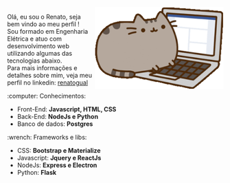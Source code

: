<img src="https://github.com/renatogual/renatogual/blob/main/imagens/gifcapagato.gif" min-width="300px" max-width="300px" width="300px" align="right" alt="gif de capa">

<p align="left"> 
  Olá, eu sou o Renato, seja bem vindo ao meu perfil ! <br>
  Sou formado em Engenharia Elétrica e atuo com desenvolvimento web utilizando algumas das tecnologias abaixo. <br>
  Para mais informações e detalhes sobre mim, veja meu perfil no linkedin: <a href="https://www.linkedin.com/in/renatogual/">renatogual</a>
</p>

<p align="left">
  :computer: Conhecimentos:
    <ul>
        <li> Front-End: <strong> Javascript, HTML, CSS </strong> </li>
        <li> Back-End: <strong> NodeJs e Python </strong> </li>
        <li> Banco de dados: <strong> Postgres </strong> </li>
    </ul>
</p>

<p align="left">
  :wrench: Frameworks e libs: 
    <ul>
        <li> CSS: <strong> Bootstrap e Materialize </strong> </li>
        <li> Javascript: <strong> Jquery e ReactJs </strong> </li>
        <li> NodeJs: <strong> Express e Electron </strong> </li>
        <li> Python: <strong> Flask </strong> </li>
</p>
